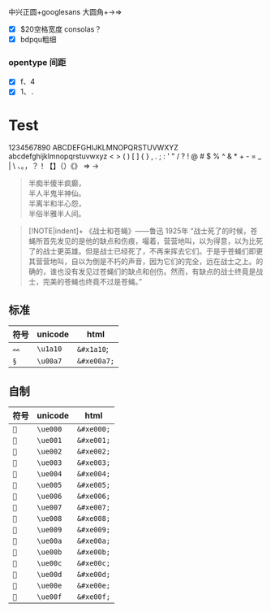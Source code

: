 中兴正圆+googlesans 大圆角+->=>
- [x] $20空格宽度 consolas？
- [x] bdpqu粗细
 ### opentype 间距
- [x] f、4
- [x] 1、`.`

# Test
1234567890
ABCDEFGHIJKLMNOPQRSTUVWXYZ
abcdefghijklmnopqrstuvwxyz
< > ( ) [ ] { } , . ; : ' "  / ? ! @ # $ % ^ & * + - = _ | \ 、。，？！【】（）《》
=> ->
> 半痴半傻半疯癫，  
> 半人半鬼半神仙。  
> 半离半和半心怨，  
> 半俗半雅半人间。

>[!NOTE|indent]+ 《战士和苍蝇》——鲁迅 1925年
>“战士死了的时候，苍蝇所首先发见的是他的缺点和伤痕，嘬着，营营地叫，以为得意，以为比死了的战士更英雄。但是战士已经死了，不再来挥去它们。于是乎苍蝇们即更其营营地叫，自以为倒是不朽的声音，因为它们的完全，远在战士之上。的确的，谁也没有发见过苍蝇们的缺点和创伤。然而，有缺点的战士终竟是战士，完美的苍蝇也终竟不过是苍蝇。”
## 标准
| 符号 | unicode  | html        |
| ---- | -------- | ----------- |
| `ᨐ`    | `\u1a10` | `&#x1a10`;  |
| `§`    | `\u00a7` | `&#xe00a7;` |

## 自制
| 符号 | unicode  | html       |
| ---- | -------- | ---------- |
| ``    | `\ue000` | `&#xe000;` |
| ``    | `\ue001` | `&#xe001;` |
| ``    | `\ue002` | `&#xe002;` |
| ``    | `\ue003` | `&#xe003;` |
| ``    | `\ue004` | `&#xe004;` |
| ``    | `\ue005` | `&#xe005;` |
| ``    | `\ue006` | `&#xe006;` |
| ``    | `\ue007` | `&#xe007;` |
| ``    | `\ue008` | `&#xe008;` |
| ``    | `\ue009` | `&#xe009;` |
| ``    | `\ue00a` | `&#xe00a;` |
| ``    | `\ue00b` | `&#xe00b;` |
| ``    | `\ue00c` | `&#xe00c;` |
| ``    | `\ue00d` | `&#xe00d;` |
| ``    | `\ue00e` | `&#xe00e;` |
| ``    | `\ue00f` | `&#xe00f;` |